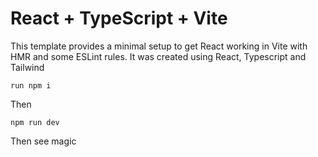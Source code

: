 # React + TypeScript + Vite

This template provides a minimal setup to get React working in Vite with HMR and some ESLint rules.
It was created using React, Typescript and Tailwind 

```run npm i```

Then 

```npm run dev```

Then see magic